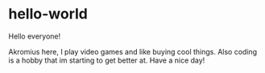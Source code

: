 # hello-world

Hello everyone!

Akromius here, I play video games and like buying cool things. Also coding is a hobby that im starting to get better at.
Have a nice day!
